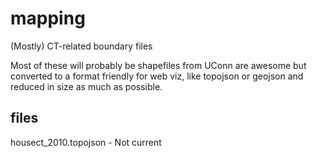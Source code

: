 # mapping
(Mostly) CT-related boundary files 

Most of these will probably be shapefiles from UConn are awesome but converted to  a format friendly for web viz, like topojson or geojson and reduced in size as much as possible.

## files

housect_2010.topojson - Not current